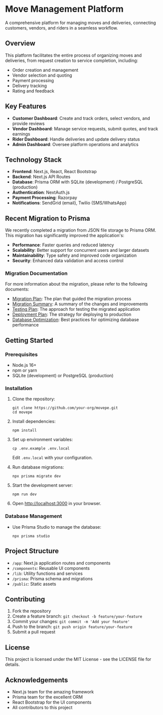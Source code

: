 # Move Management Platform

A comprehensive platform for managing moves and deliveries, connecting customers, vendors, and riders in a seamless workflow.

## Overview

This platform facilitates the entire process of organizing moves and deliveries, from request creation to service completion, including:
- Order creation and management
- Vendor selection and quoting
- Payment processing
- Delivery tracking
- Rating and feedback

## Key Features

- **Customer Dashboard**: Create and track orders, select vendors, and provide reviews
- **Vendor Dashboard**: Manage service requests, submit quotes, and track earnings
- **Rider Dashboard**: Handle deliveries and update delivery status
- **Admin Dashboard**: Oversee platform operations and analytics

## Technology Stack

- **Frontend**: Next.js, React, React Bootstrap
- **Backend**: Next.js API Routes
- **Database**: Prisma ORM with SQLite (development) / PostgreSQL (production)
- **Authentication**: NextAuth.js
- **Payment Processing**: Razorpay
- **Notifications**: SendGrid (email), Twilio (SMS/WhatsApp)

## Recent Migration to Prisma

We recently completed a migration from JSON file storage to Prisma ORM. This migration has significantly improved the application's:

- **Performance**: Faster queries and reduced latency
- **Scalability**: Better support for concurrent users and larger datasets
- **Maintainability**: Type safety and improved code organization
- **Security**: Enhanced data validation and access control

### Migration Documentation

For more information about the migration, please refer to the following documents:

- [Migration Plan](./MIGRATION_PLAN.md): The plan that guided the migration process
- [Migration Summary](./MIGRATION_SUMMARY.md): A summary of the changes and improvements
- [Testing Plan](./TESTING_PLAN.md): The approach for testing the migrated application
- [Deployment Plan](./DEPLOYMENT_PLAN.md): The strategy for deploying to production
- [Database Optimization](./DATABASE_OPTIMIZATION.md): Best practices for optimizing database performance

## Getting Started

### Prerequisites

- Node.js 16+
- npm or yarn
- SQLite (development) or PostgreSQL (production)

### Installation

1. Clone the repository:
   ```
   git clone https://github.com/your-org/movepe.git
   cd movepe
   ```

2. Install dependencies:
   ```
   npm install
   ```

3. Set up environment variables:
   ```
   cp .env.example .env.local
   ```
   Edit `.env.local` with your configuration.

4. Run database migrations:
   ```
   npx prisma migrate dev
   ```

5. Start the development server:
   ```
   npm run dev
   ```

6. Open [http://localhost:3000](http://localhost:3000) in your browser.

### Database Management

- Use Prisma Studio to manage the database:
  ```
  npx prisma studio
  ```

## Project Structure

- `/app`: Next.js application routes and components
- `/components`: Reusable UI components
- `/lib`: Utility functions and services
- `/prisma`: Prisma schema and migrations
- `/public`: Static assets

## Contributing

1. Fork the repository
2. Create a feature branch: `git checkout -b feature/your-feature`
3. Commit your changes: `git commit -m 'Add your feature'`
4. Push to the branch: `git push origin feature/your-feature`
5. Submit a pull request

## License

This project is licensed under the MIT License - see the LICENSE file for details.

## Acknowledgements

- Next.js team for the amazing framework
- Prisma team for the excellent ORM
- React Bootstrap for the UI components
- All contributors to this project 
